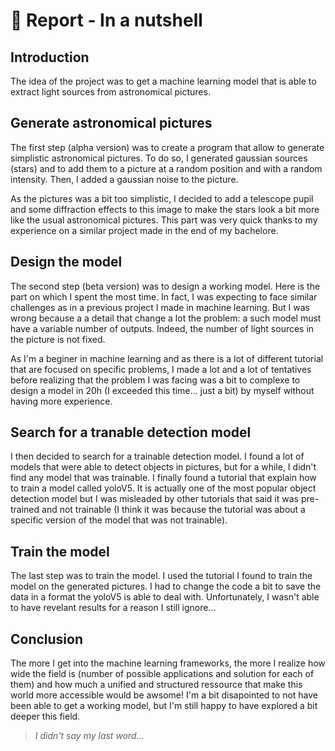 # 🥜 Report - In a nutshell

## Introduction

The idea of the project was to get a machine learning model that is able to extract light sources from astronomical pictures.

## Generate astronomical pictures

The first step (alpha version) was to create a program that allow to generate simplistic astronomical pictures. To do so, I generated gaussian sources (stars) and to add them to a picture at a random position and with a random intensity. Then, I added a gaussian noise to the picture.

As the pictures was a bit too simplistic, I decided to add a telescope pupil and some diffraction effects to this image to make the stars look a bit more like the usual astronomical pictures. This part was very quick thanks to my experience on a similar project made in the end of my bachelore.

## Design the model

The second step (beta version) was to design a working model. Here is the part on which I spent the most time. In fact, I was expecting to face similar challenges as in a previous project I made in machine learning. But I was wrong because a a detail that change a lot the problem: a such model must have a variable number of outputs. Indeed, the number of light sources in the picture is not fixed.

As I'm a beginer in machine learning and as there is a lot of different tutorial that are focused on specific problems, I made a lot and a lot of tentatives before realizing that the problem I was facing was a bit to complexe to design a model in 20h (I exceeded this time... just a bit) by myself without having more experience.

## Search for a tranable detection model

I then decided to search for a trainable detection model. I found a lot of models that were able to detect objects in pictures, but for a while, I didn't find any model that was trainable. I finally found a tutorial that explain how to train a model called yoloV5. It is actually one of the most popular object detection model but I was misleaded by other tutorials that said it was pre-trained and not trainable (I think it was because the tutorial was about a specific version of the model that was not trainable).

## Train the model

The last step was to train the model. I used the tutorial I found to train the model on the generated pictures. I had to change the code a bit to save the data in a format the yoloV5 is able to deal with. Unfortunately, I wasn't able to have revelant results for a reason I still ignore...

## Conclusion

The more I get into the machine learning frameworks, the more I realize how wide the field is (number of possible applications and solution for each of them) and how much a unified and structured ressource that make this world more accessible would be awsome! I'm a bit disapointed to not have been able to get a working model, but I'm still happy to have explored a bit deeper this field.

> *I didn't say my last word...*
